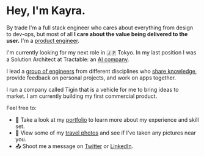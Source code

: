 # Hey, I'm Kayra.

By trade I'm a full stack engineer who cares about everything from design to dev-ops, but most of all **I care about the value being delivered to the user.** I'm a [product engineer](https://curiousest.com/product-engineer/). 

I'm currently looking for my next role in 🇯🇵 Tokyo. In my last position I was a Solution Architect at Tractable: an [AI company](https://tractable.ai).

I lead a [group of engineers](https://github.com/dinkers) from different disciplines who [share knowledge](http://dinkers.io), provide feedback on personal projects, and work on apps together.

I run a company called Tigin that is a vehicle for me to bring ideas to market. I am currently building my first commercial product. 

Feel free to:

* 📖 Take a look at my [portfolio](https://kayra.io) to learn more about my experience and skill set.
* 📸 View some of my [travel photos](http://metuo.io) and see if I've taken any pictures near you.
* 📤 Shoot me a message on [Twitter](https://twitter.com/KayraAlat) or [LinkedIn](https://www.linkedin.com/in/kayraalat/).

